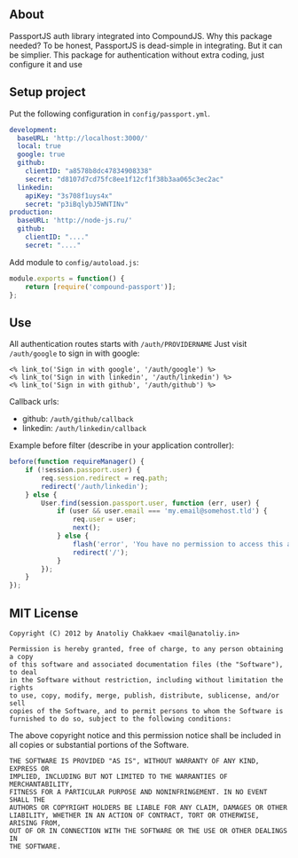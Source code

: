 ## About

PassportJS auth library integrated into CompoundJS. Why this package needed? To be honest, PassportJS is dead-simple in integrating. But it can be simplier. This package for authentication without extra coding, just configure it and use

## Setup project
Put the following configuration in ```config/passport.yml```.
```yaml
development:
  baseURL: 'http://localhost:3000/'
  local: true
  google: true
  github:
    clientID: "a8578b8dc47834908338"
    secret: "d8107d7cd75fc8ee1f12cf1f38b3aa065c3ec2ac"
  linkedin:
    apiKey: "3s708f1uys4x"
    secret: "p3iBqlybJ5WNTINv"
production:
  baseURL: 'http://node-js.ru/'
  github:
    clientID: "...."
    secret: "...."
```

Add module to ```config/autoload.js```:

```javascript
module.exports = function() {
    return [require('compound-passport')];
};
```

## Use

All authentication routes starts with `/auth/PROVIDERNAME`
Just visit `/auth/google` to sign in with google:

    <% link_to('Sign in with google', '/auth/google') %>
    <% link_to('Sign in with linkedin', '/auth/linkedin') %>
    <% link_to('Sign in with github', '/auth/github') %>

Callback urls:

- github: `/auth/github/callback`
- linkedin: `/auth/linkedin/callback`

Example before filter (describe in your application controller):

```javascript
before(function requireManager() {
    if (!session.passport.user) {
        req.session.redirect = req.path;
        redirect('/auth/linkedin');
    } else {
        User.find(session.passport.user, function (err, user) {
            if (user && user.email === 'my.email@somehost.tld') {
                req.user = user;
                next();
            } else {
                flash('error', 'You have no permission to access this area');
                redirect('/');
            }
        });
    }
});
```

## MIT License

```text
Copyright (C) 2012 by Anatoliy Chakkaev <mail@anatoliy.in>

Permission is hereby granted, free of charge, to any person obtaining a copy
of this software and associated documentation files (the "Software"), to deal
in the Software without restriction, including without limitation the rights
to use, copy, modify, merge, publish, distribute, sublicense, and/or sell
copies of the Software, and to permit persons to whom the Software is
furnished to do so, subject to the following conditions:
```

The above copyright notice and this permission notice shall be included in
all copies or substantial portions of the Software.

```text
THE SOFTWARE IS PROVIDED "AS IS", WITHOUT WARRANTY OF ANY KIND, EXPRESS OR
IMPLIED, INCLUDING BUT NOT LIMITED TO THE WARRANTIES OF MERCHANTABILITY,
FITNESS FOR A PARTICULAR PURPOSE AND NONINFRINGEMENT. IN NO EVENT SHALL THE
AUTHORS OR COPYRIGHT HOLDERS BE LIABLE FOR ANY CLAIM, DAMAGES OR OTHER
LIABILITY, WHETHER IN AN ACTION OF CONTRACT, TORT OR OTHERWISE, ARISING FROM,
OUT OF OR IN CONNECTION WITH THE SOFTWARE OR THE USE OR OTHER DEALINGS IN
THE SOFTWARE.
```
